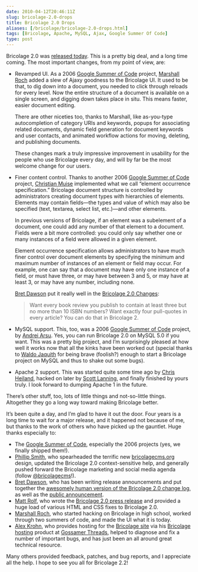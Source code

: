 ```yaml
--- 
date: 2010-04-12T20:46:11Z
slug: bricolage-2.0-drops
title: Bricolage 2.0 Drops
aliases: [/bricolage/bricolage-2.0-drops.html]
tags: [Bricolage, Apache, MySQL, Ajax, Google Summer Of Code]
type: post
---
```


Bricolage 2.0 was [released today]. This is a pretty big deal, and a long time
coming. The most important changes, from my point of view, are:

-   Revamped UI. As a 2006 [Google Summer of Code] project, [Marshall Roch]
    added a slew of Ajaxy goodness to the Bricolage UI. It used to be that, to
    dig down into a document, you needed to click through reloads for every
    level. Now the entire structure of a document is available on a single
    screen, and digging down takes place in situ. This means faster, easier
    document editing.

    There are other niceties too, thanks to Marshall, like as-you-type
    autocompletion of category URIs and keywords, popups for associating related
    documents, dynamic field generation for document keywords and user contacts,
    and animated workflow actions for moving, deleting, and publishing
    documents.

    These changes mark a truly impressive improvement in usability for the
    people who use Bricolage every day, and will by far be the most welcome
    change for our users.

-   Finer content control. Thanks to another 2006 [Google Summer of Code]
    project, [Christian Muise] implemented what we call “element occurrence
    specification.” Bricolage document structure is controlled by administrators
    creating document types with hierarchies of elements. Elements may contain
    fields—the types and value of which may also be specified (text, textarea,
    select list, etc.)—and other elements.

    In previous versions of Bricolage, if an element was a subelement of a
    document, one could add any number of that element to a document. Fields
    were a bit more controlled: you could only say whether one or many instances
    of a field were allowed in a given element.

    Element occurrence specification allows administrators to have much finer
    control over document elements by specifying the minimum and maximum number
    of instances of an element or field may occur. For example, one can say that
    a document may have only one instance of a field, or must have three, or may
    have between 3 and 5, or may have at least 3, or may have any number,
    including none.

    [Bret Dawson] put it really well in the [Bricolage 2.0 Changes][]:

    > Want every book review you publish to contain at least three but no more
    > than 10 ISBN numbers? Want exactly four pull-quotes in every article? You
    > can do that in Bricolage 2.

-   MySQL support. This, too, was a 2006 [Google Summer of Code] project, by
    [Andrei Arsu]. Yes, you can run Bricolage 2.0 on MySQL 5.0 if you want. This
    was a pretty big project, and I’m surprisingly pleased at how well it works
    now that all the kinks have been worked out (special thanks to [Waldo
    Jaquith] for being brave (foolish?) enough to start a Bricolage project on
    MySQL and thus to shake out some bugs).

-   Apache 2 support. This was started quite some time ago by [Chris Heiland],
    hacked on later by [Scott Lanning], and finally finished by yours truly. I
    look forward to dumping Apache 1 in the future.

There’s other stuff, too, lots of little things and not-so-little things.
Altogether they go a long way toward making Bricolage better.

It’s been quite a day, and I’m glad to have it out the door. Four years is a
long time to wait for a major release, and it happened not because of me, but
thanks to the work of others who have picked up the gauntlet. Huge thanks
especially to:

-   The [Google Summer of Code], especially the 2006 projects (yes, we finally
    shipped them!).
-   [Phillip Smith], who spearheaded the terrific new [bricolagecms.org] design,
    updated the Bricolage 2.0 context-sensitive help, and generally pushed
    forward the Bricolage marketing and social media agenda (follow
    [@bricolagecms]!).
-   [Bret Dawson], who has been writing release announcements and put together
    the [awesomely human version of the Bricolage 2.0 change log][Bricolage 2.0
    Changes], as well as the [public announcement][released today].
-   [Matt Rolf], who wrote the [Bricolage 2.0 press release] and provided a huge
    load of various HTML and CSS fixes to Bricolage 2.0.
-   [Marshall Roch], who started hacking on Bricolage in high school, worked
    through two summers of code, and made the UI what it is today.
-   [Alex Krohn], who provides hosting for the [Bricolage
    site][bricolagecms.org] via his [Bricolage hosting] product at [Gossamer
    Threads], helped to diagnose and fix a number of important bugs, and has
    just been an all around great technical resource.

Many others provided feedback, patches, and bug reports, and I appreciate all
the help. I hope to see you all for Bricolage 2.2!

  [released today]: http://bricolagecms.org/news/announce/2010/04/12/bricolage-2.0.0/
  [Google Summer of Code]: http://code.google.com/soc/
  [Marshall Roch]: http://mroch.com/
  [Christian Muise]: http://www.haz.ca/
  [Bret Dawson]: http://pectopah.com/
  [Bricolage 2.0 Changes]: http://bricolagecms.org/news/announce/changes/bricolage-2.0.0/
  [Andrei Arsu]: http://www.facebook.com/people/Arsu-Andrei/1758289731
  [Waldo Jaquith]: http://waldo.jaquith.org/
  [Chris Heiland]: http://cuwebd.ning.com/profile/ChrisHeiland
  [Scott Lanning]: http://use.perl.org/~slanning/
  [Phillip Smith]: http://www.phillipadsmith.com/
  [bricolagecms.org]: http://www.bricolagecms.org/
  [@bricolagecms]: https://twitter.com/bricolagecms
  [Matt Rolf]: http://mattrolf.com/
  [Bricolage 2.0 press release]: http://bricolagecms.org/news/pr/2010/04/12/2.0-presskit/
  [Alex Krohn]: http://ca.linkedin.com/in/gossamer
  [Bricolage hosting]: http://www.gossamer-threads.com/hosting/bricolage.html
  [Gossamer Threads]: http://www.gossamer-threads.com/
